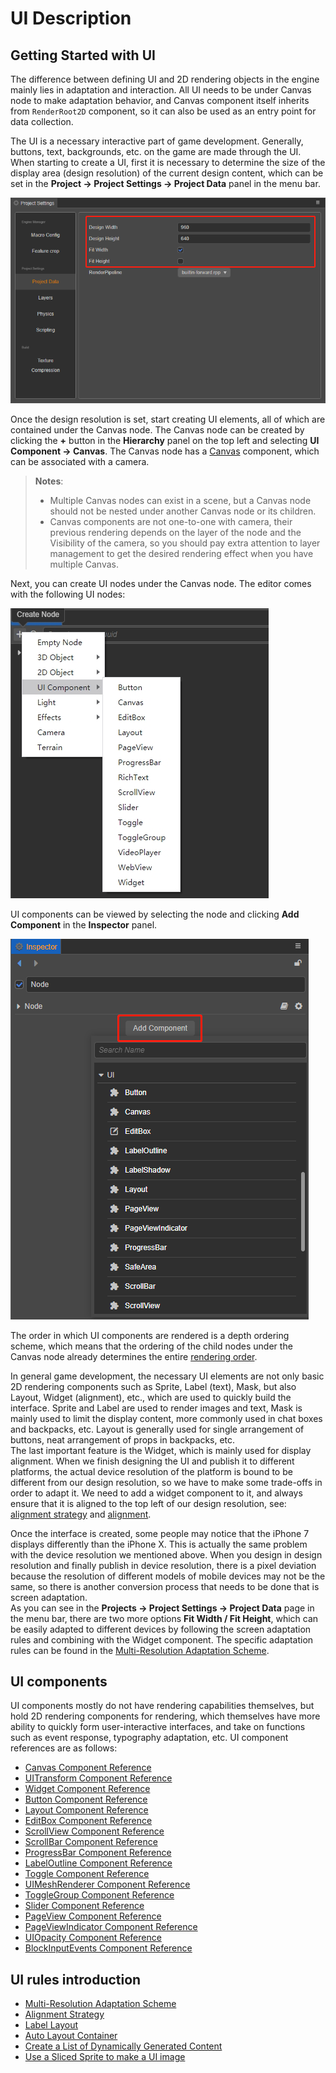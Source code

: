# UI Description

## Getting Started with UI

The difference between defining UI and 2D rendering objects in the engine mainly lies in adaptation and interaction. All UI needs to be under Canvas node to make adaptation behavior, and Canvas component itself inherits from `RenderRoot2D` component, so it can also be used as an entry point for data collection.

The UI is a necessary interactive part of game development. Generally, buttons, text, backgrounds, etc. on the game are made through the UI. When starting to create a UI, first it is necessary to determine the size of the display area (design resolution) of the current design content, which can be set in the **Project -> Project Settings -> Project Data** panel in the menu bar.

![resolution-config](resolution_config.png)

Once the design resolution is set, start creating UI elements, all of which are contained under the Canvas node. The Canvas node can be created by clicking the **+** button in the **Hierarchy** panel on the top left and selecting **UI Component -> Canvas**. The Canvas node has a [Canvas](../editor/canvas.md) component, which can be associated with a camera.

> **Notes**:
>
> - Multiple Canvas nodes can exist in a scene, but a Canvas node should not be nested under another Canvas node or its children.
> - Canvas components are not one-to-one with camera, their previous rendering depends on the layer of the node and the Visibility of the camera, so you should pay extra attention to layer management to get the desired rendering effect when you have multiple Canvas.

Next, you can create UI nodes under the Canvas node. The editor comes with the following UI nodes:

![create-ui](./create-ui.png)

UI components can be viewed by selecting the node and clicking **Add Component** in the **Inspector** panel.

![add-ui-component](./add-ui-component.png)

The order in which UI components are rendered is a depth ordering scheme, which means that the ordering of the child nodes under the Canvas node already determines the entire [rendering order](priority.md).

In general game development, the necessary UI elements are not only basic 2D rendering components such as Sprite, Label (text), Mask, but also Layout, Widget (alignment), etc., which are used to quickly build the interface. Sprite and Label are used to render images and text, Mask is mainly used to limit the display content, more commonly used in chat boxes and backpacks, etc. Layout is generally used for single arrangement of buttons, neat arrangement of props in backpacks, etc. <br>
The last important feature is the Widget, which is mainly used for display alignment. When we finish designing the UI and publish it to different platforms, the actual device resolution of the platform is bound to be different from our design resolution, so we have to make some trade-offs in order to adapt it. We need to add a widget component to it, and always ensure that it is aligned to the top left of our design resolution, see: [alignment strategy](widget-align.md) and [alignment](../editor/widget.md).

Once the interface is created, some people may notice that the iPhone 7 displays differently than the iPhone X. This is actually the same problem with the device resolution we mentioned above. When you design in design resolution and finally publish in device resolution, there is a pixel deviation because the resolution of different models of mobile devices may not be the same, so there is another conversion process that needs to be done that is screen adaptation. <br>
As you can see in the **Projects -> Project Settings -> Project Data** page in the menu bar, there are two more options **Fit Width / Fit Height**, which can be easily adapted to different devices by following the screen adaptation rules and combining with the Widget component. The specific adaptation rules can be found in the [Multi-Resolution Adaptation Scheme](multi-resolution.md).

## UI components

UI components mostly do not have rendering capabilities themselves, but hold 2D rendering components for rendering, which themselves have more ability to quickly form user-interactive interfaces, and take on functions such as event response, typography adaptation, etc. UI component references are as follows:

- [Canvas Component Reference](../editor/canvas.md)
- [UITransform Component Reference](../editor/ui-transform.md)
- [Widget Component Reference](../editor/widget.md)
- [Button Component Reference](../editor/button.md)
- [Layout Component Reference](../editor/layout.md)
- [EditBox Component Reference](../editor/editbox.md)
- [ScrollView Component Reference](../editor/scrollview.md)
- [ScrollBar Component Reference](../editor/scrollbar.md)
- [ProgressBar Component Reference](../editor/progress.md)
- [LabelOutline Component Reference](../editor/label-outline.md)
- [Toggle Component Reference](../editor/toggle.md)
- [UIMeshRenderer Component Reference](../editor/ui-model.md)
- [ToggleGroup Component Reference](../editor/toggleContainer.md)
- [Slider Component Reference](../editor/slider.md)
- [PageView Component Reference](../editor/pageview.md)
- [PageViewIndicator Component Reference](../editor/pageviewindicator.md)
- [UIOpacity Component Reference](../editor/ui-opacity.md)
- [BlockInputEvents Component Reference](../editor/block-input-events.md)

## UI rules introduction

- [Multi-Resolution Adaptation Scheme](../engine/multi-resolution.md)
- [Alignment Strategy](../engine/widget-align.md)
- [Label Layout](../engine/label-layout.md)
- [Auto Layout Container](../engine/auto-layout.md)
- [Create a List of Dynamically Generated Content](../engine/list-with-data.md)
- [Use a Sliced Sprite to make a UI image](../engine/sliced-sprite.md)
